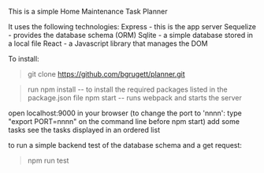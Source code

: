 This is a simple Home Maintenance Task Planner

It uses the following technologies:
Express - this is the app server
Sequelize - provides the database schema (ORM)
Sqlite - a simple database stored in a local file
React - a Javascript library that manages the DOM

To install:
>git clone https://github.com/bgrugett/planner.git

>run npm install -- to install the required packages listed in the package.json file
>npm start -- runs webpack and starts the server

open localhost:9000 in your browser (to change the port to 'nnnn': type "export PORT=nnnn" on the command line before npm start)
add some tasks
see the tasks displayed in an ordered list

to run a simple backend test of the database schema and a get request:
>npm run test
